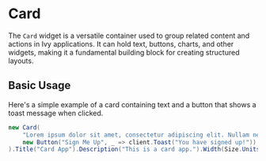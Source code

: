 ﻿---
prepare: |
  var client = this.UseService<IClientProvider>();
---

# Card

<Ingress Text="Organize content in visually grouped containers with headers, footers, and actions to create structured, professional layouts." />

The `Card` widget is a versatile container used to group related content and actions in Ivy applications. It can hold text, buttons, charts, and other widgets, making it a fundamental building block for creating structured layouts.

## Basic Usage

Here's a simple example of a card containing text and a button that shows a toast message when clicked.

```csharp demo-below ivy-bg
new Card(
    "Lorem ipsum dolor sit amet, consectetur adipiscing elit. Nullam nec purus nec nunc",
    new Button("Sign Me Up", _ => client.Toast("You have signed up!"))
).Title("Card App").Description("This is a card app.").Width(Size.Units(100))
```

<WidgetDocs Type="Ivy.Card" ExtensionTypes="Ivy.CardExtensions" SourceUrl="https://github.com/Ivy-Interactive/Ivy-Framework/blob/main/Ivy/Widgets/Card.cs"/>